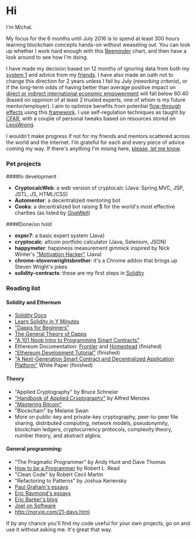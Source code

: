 # Hi

I'm Michal. 

My focus for the 6 months until July 2016 is to spend at least 300 hours learning blockchain concepts hands-on without weaseling out. You can look up whether I work hard enough with this [Beeminder] chart, and then have a look around to see how I'm doing. 

I have made my decision based on 12 months of ignoring data from both my [system 1] and advice from my [friends]. I have also made an oath not to change this direction for 2 years unless I fail by July (*reworking criteria*), or if the long-term odds of having better than average positive impact on [direct or indirect international economic empowerment] will fall below 60:40 (based on oppinion of at least 2 trusted experts, one of whom is my future mentor/employer).  I aim to optimize benefits from potential [flow-through effects] using this [framework]. I use self-regulation techniques as taught by [CFAR], with a couple of personal tweaks based on resources stored on [LessWrong].

I wouldn't make progress if not for my friends and mentors scattered across the world and the Internet. I'm grateful for each and every piece of advice coming my way. If there's anything I'm mising here, [please, let me know].

### Pet projects

####In development

- **CryptocalcWeb**: a web version of cryptocalc (Java: Spring MVC, JSP, JSTL, JS, HTML/CSS)
- **Automentor**: a decentralized mentoring bot
- **Cooks**: a decentralized bot raising $ for the world's most effective charities (as listed by [GiveWell])

####Done/on hold

- **exper7**: a basic expert system (Java)
- **cryptocalc**: altcoin portfolio calculator (Java, Selenium, JSON)
- **happymeter**: happiness measurement gimmick inspired by Nick Winter's ["Motivation Hacker"] (Java)
- **chrome-stevenwrightsbrother**: it's a Chrome addon that brings up Steven Wright's jokes
- **solidity-contracts**: these are my first steps in [Solidity]

### Reading list

#### Solidity and Ethereum
- [Solidity Docs]
- [Learn Solidity in Y Minutes]
- ["Dapps for Beginners"]  
- [The General Theory of Dapps]
- ["A 101 Noob Intro to Programming Smart Contracts"]
- Ethereum Documentation: [Frontier] and [Homestead] (finished)
- ["Ethereum Development Tutorial"] (finished)
- ["A Next-Generation Smart Contract and Decentralized Application Platform"] White Paper (finished)

#### Theory
- "Applied Cryptography" by Bruce Schneier  
- ["Handbook of Applied Cryptography"] by Alfred Menzes  
- ["Mastering Bitcoin"]  
- "Blockchain" by Melanie Swan
- More on public-key and private-key cryptography, peer-to-peer file sharing, distributed computing, network models, pseudonymity, blockchain ledgers, cryptocurrency protocols, complexity theory, number theory, and abstract algbra.

#### General programming:
- "The Pragmatic Programmer" by Andy Hunt and Dave Thomas
- [How to be a Programmer] by Robert L. Read
- "Clean Code" by Robert Cecil Martin
- "Refactoring to Patterns" by Joshua Kerievsky
- [Paul Graham's essays]
- [Eric Raymond's essays]
- [Eric Barker's blog]
- [Joel on Software]
- http://norvig.com/21-days.html

If by any chance you'll find my code useful for your own projects, go on and use it without asking me. It's great that way.

[system 1]: http://bigthink.com/errors-we-live-by/kahnemans-mind-clarifying-biases
["Handbook of Applied Cryptography"]: http://cacr.uwaterloo.ca/hac/
["Mastering Bitcoin"]: https://github.com/bitcoinbook/bitcoinbook
["A 101 Noob Intro to Programming Smart Contracts"]: http://consensys.github.io/developers/articles/101-noob-intro/
["Dapps for Beginners"]: https://dappsforbeginners.wordpress.com/
["A Next-Generation Smart Contract and Decentralized Application Platform"]: https://github.com/ethereum/wiki/wiki/White-Paper
["Ethereum Development Tutorial"]: https://github.com/ethereum/wiki/wiki/Ethereum-Development-Tutorial
[Beeminder]: https://www.beeminder.com/michal_t/goals/code
[CFAR]: http://rationality.org
[friends]: http://www.effectivealtruism.org
["Motivation Hacker"]: http://www.nickwinter.net/the-motivation-hacker
[Solidity]: https://solidity.readthedocs.org/en/latest/
[Paul Graham's essays]: http://www.paulgraham.com/articles.html
[Eric Raymond's essays]: http://www.catb.org/esr/writings/
[How to be a Programmer]: https://github.com/braydie/HowToBeAProgrammer
[LessWrong]: http://lesswrong.com/
[Eric Barker's blog]: http://www.bakadesuyo.com/about/
[The General Theory of Dapps]: https://github.com/DavidJohnstonCEO/DecentralizedApplications
[Homestead]: https://ethereum-homestead.readthedocs.org/en/latest/
[Frontier]: https://ethereum.gitbooks.io/frontier-guide/content/
[Solidity Docs]: http://solidity.readthedocs.org/en/latest/solidity-in-depth.html
[Learn Solidity in Y Minutes]: https://learnxinyminutes.com/docs/solidity/
[Joel on Software]: http://www.joelonsoftware.com/
[flow-through effects]: http://blog.givewell.org/2013/05/15/flow-through-effects/
[framework]: https://docs.google.com/document/d/1prRQQOviesyJDtW-_9x8nvK3WHh5O0i5GVCy2N_WDWQ/edit
[track]: https://www.beeminder.com/michal_t/goals/code
[Please, let me know]: <mailto:michal@efektywnyaltruizmkrakow.org>
[GiveWell]: http://www.givewell.org/
[direct or indirect international economic empowerment]: http://www.givewell.org/international/economic-empowerment
